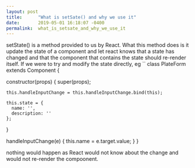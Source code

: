 ```yaml
---
layout: post
title:      "What is setSate() and why we use it"
date:       2019-05-01 16:18:07 -0400
permalink:  what_is_setsate_and_why_we_use_it
---
```



setState() is a method provided to us by React. What this method does is it update the state of a component and let react knows that a state has changed and that the component that contains the state should re-render itself. If we were to try and modify the state directly, eg 
``
class PlateForm extends Component {

  constructor(props) {
    super(props);

    this.handleInputChange = this.handleInputChange.bind(this);
		
    this.state = {
      name: '',
      description: ''
    };
  }
	
  handleInputChange(e) {
    this.name = e.target.value;
  }
}
` `

nothing would happen as React would not know about the change and would not re-render the compoonent.
